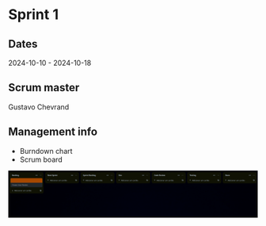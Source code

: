 # Sprint 1
## Dates
2024-10-10 - 2024-10-18

## Scrum master
Gustavo Chevrand

## Management info
- Burndown chart
- Scrum board

![alt text](image-1.png)